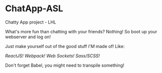 # ChatApp-ASL
Chatty App project - LHL

What's more fun than chatting with your friends? Nothing! So boot up your webserver and log on!

Just make yourself out of the good stuff _I'M_ made of! 
Like:

*ReactJS!*
*Webpack!*
*Web Sockets!*
*Sass/SCSS!*

Don't forget Babel, you might need to transpile something!
